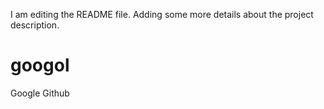 I am editing the README file. Adding some more details about the project description.
# googol
Google Github
